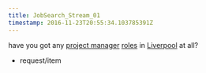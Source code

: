 ```yaml
---
title: JobSearch_Stream_01
timestamp: 2016-11-23T20:55:34.103785391Z
---
```


have you got any [project manager](jobrole) [roles](item_type) in [Liverpool](location) at all?
* request/item